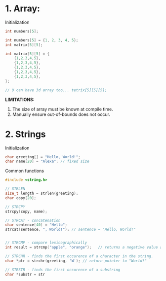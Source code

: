 # 1. Array:
Initialization
```C
int numbers[5];

int numbers[5] = {1, 2, 3, 4, 5};
int matrix[5][5];

int matrix[5][5] = {
	{1,2,3,4,5},
	{1,2,3,4,5},
	{1,2,3,4,5},
	{1,2,3,4,5},
	{1,2,3,4,5},
};

// U can have 3d array too... tetrix[5][5][5];
```

**LIMITATIONS:**
1. The size of array must be known at compile time.
2. Manually ensure out-of-bounds does not occur.

# 2. Strings
Initialization
```C
char greeting[] = "Hello, World!";
char name[20] = "Alexa"; // fixed size
```

Common functions
```C
#include <string.h>

// STRLEN
size_t length = strlen(greeting);
char copy[20];

// STRCPY
strcpy(copy, name);

// STRCAT - concatenation
char sentence[40] = "Hello";
strcat(sentence, ", World!"); // sentence = "Hello, World!"


// STRCMP - compare lexicographically
int result = strcmp("apple", "orange");   // returns a negative value as apple < orange

// STRCHR - finds the first occurence of a character in the string.
char *ptr = strchr(greeting, 'W'); // return pointer to "World!"

// STRSTR - finds the first occurence of a substring
char *substr = str
```